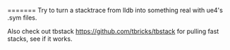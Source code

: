 =======
Try to turn a stacktrace from lldb into something real with ue4's .sym files.

Also check out tbstack  https://github.com/tbricks/tbstack for pulling fast stacks, see if it works.
